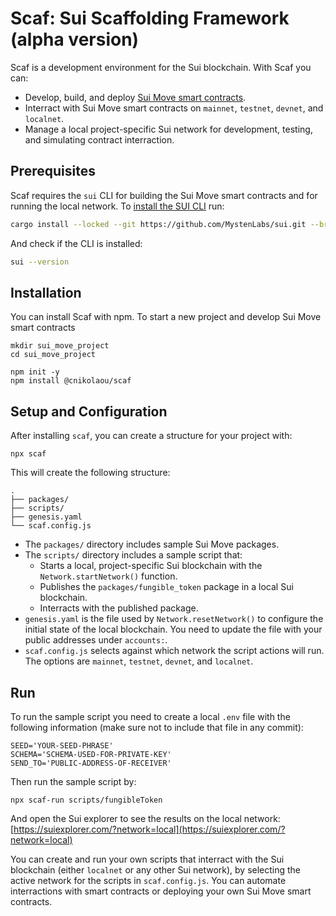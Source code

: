 # Scaf: Sui Scaffolding Framework (alpha version)

Scaf is a development environment for the Sui blockchain. With Scaf you can:
- Develop, build, and deploy [Sui Move smart contracts](https://docs.sui.io/build/move).
- Interract with Sui Move smart contracts on `mainnet`, `testnet`, `devnet`,
    and `localnet`.
- Manage a local project-specific Sui network for development, testing, and
    simulating contract interraction.

## Prerequisites

Scaf requires the `sui` CLI for building the Sui Move smart contracts and for
running the local network. To [install the SUI CLI](https://docs.sui.io/build/install)
run:

```bash
cargo install --locked --git https://github.com/MystenLabs/sui.git --branch devnet sui

```

And check if the CLI is installed:

```bash
sui --version
```

## Installation

You can install Scaf with npm. To start a new project and develop Sui Move smart
contracts

```
mkdir sui_move_project
cd sui_move_project

npm init -y
npm install @cnikolaou/scaf
```

## Setup and Configuration

After installing `scaf`, you can create a structure for your project with:

```
npx scaf
```

This will create the following structure:

```
.
├── packages/
├── scripts/
├── genesis.yaml
└── scaf.config.js
```

- The `packages/` directory includes sample Sui Move packages.
- The `scripts/` directory includes a sample script that:
    - Starts a local, project-specific Sui blockchain with the `Network.startNetwork()` function.
    - Publishes the `packages/fungible_token` package in a local Sui blockchain.
    - Interracts with the published package.
- `genesis.yaml` is the file used by `Network.resetNetwork()` to configure the initial state
of the local blockchain. You need to update the file with your public addresses under `accounts:`.
- `scaf.config.js` selects against which network the script actions will run. The options are
`mainnet`, `testnet`, `devnet`, and `localnet`.

## Run

To run the sample script you need to create a local `.env` file with the following information
(make sure not to include that file in any commit):

```
SEED='YOUR-SEED-PHRASE'
SCHEMA='SCHEMA-USED-FOR-PRIVATE-KEY'
SEND_TO='PUBLIC-ADDRESS-OF-RECEIVER'
```

Then run the sample script by:

```
npx scaf-run scripts/fungibleToken
```

And open the Sui explorer to see the results on the local network:
[https://suiexplorer.com/?network=local](https://suiexplorer.com/?network=local)

You can create and run your own scripts that interract with the Sui blockchain (either
`localnet` or any other Sui network), by selecting the active network for the scripts
in `scaf.config.js`. You can automate interractions with smart contracts or deploying
your own Sui Move smart contracts.